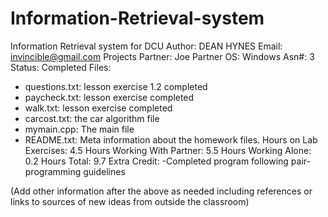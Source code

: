 # Information-Retrieval-system
Information Retrieval system for DCU 
Author: DEAN HYNES
Email: invincible@gmail.com
Projects Partner: Joe Partner
OS: Windows
Asn#: 3
Status: Completed
Files:
- questions.txt: lesson exercise 1.2 completed
- paycheck.txt: lesson exercise completed
- walk.txt: lesson exercise completed
- carcost.txt: the car algorithm file
- mymain.cpp: The main file
- README.txt: Meta information about the homework files.
Hours on Lab Exercises: 4.5
Hours Working With Partner: 5.5
Hours Working Alone: 0.2
Hours Total: 9.7
Extra Credit:
-Completed program following pair-programming guidelines

(Add other information after the above as needed including
references or links to sources of new ideas from outside
the classroom)
